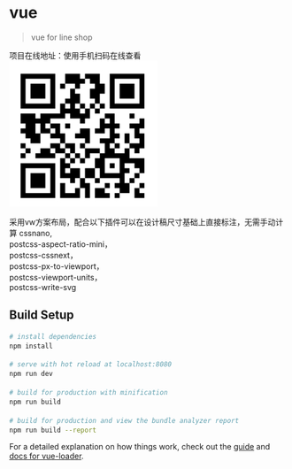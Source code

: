 # vue

> vue for line shop

项目在线地址：使用手机扫码在线查看
![image](https://github.com/WhatProblem/v-hotwind/blob/master/src/assets/whatproblem.xyz.jpg)

采用vw方案布局，配合以下插件可以在设计稿尺寸基础上直接标注，无需手动计算
cssnano,<br/>
postcss-aspect-ratio-mini，<br/>
postcss-cssnext，<br/>
postcss-px-to-viewport，<br/>
postcss-viewport-units，<br/>
postcss-write-svg<br/>

## Build Setup

``` bash
# install dependencies
npm install

# serve with hot reload at localhost:8080
npm run dev

# build for production with minification
npm run build

# build for production and view the bundle analyzer report
npm run build --report
```

For a detailed explanation on how things work, check out the [guide](http://vuejs-templates.github.io/webpack/) and [docs for vue-loader](http://vuejs.github.io/vue-loader).
